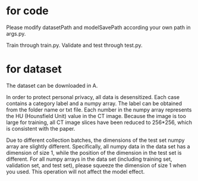 # for code 
Please modify datasetPath and modelSavePath according your own path in args.py.

Train through train.py.
Validate and test through test.py.



# for dataset 
The dataset can be downloaded in A.

In order to protect personal privacy, all data is desensitized. Each case contains a category label and a numpy array. The label can be obtained from the folder name or txt file. Each number in the numpy array represents the HU (Hounsfield Unit) value in the CT image.
Because the image is too large for training, all CT image slices have been reduced to 256*256, which is consistent with the paper.

Due to different collection batches, the dimensions of the test set numpy array are slightly different. Specifically, all numpy data in the data set has a dimension of size 1, while the position of the dimension in the test set is different.
For all numpy arrays in the data set (including training set, validation set, and test set), please squeeze the dimension of size 1 when you used. This operation will not affect the model effect.


